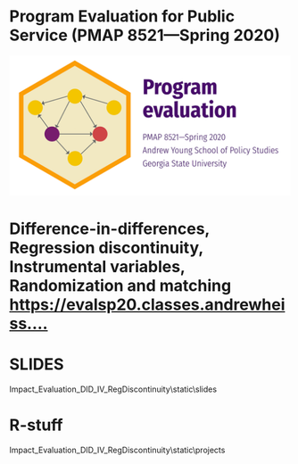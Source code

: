 # Program Evaluation for Public Service (PMAP 8521—Spring 2020)

![Program evaluation image](static/img/social-image.png)


# Difference-in-differences, Regression discontinuity, Instrumental variables, Randomization and matching https://evalsp20.classes.andrewheiss.…


# SLIDES
Impact_Evaluation_DID_IV_RegDiscontinuity\static\slides

# R-stuff
Impact_Evaluation_DID_IV_RegDiscontinuity\static\projects

